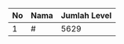 | No | Nama            | Jumlah Level |
|----|-----------------|--------------|
| 1  | #    |    5629        |
